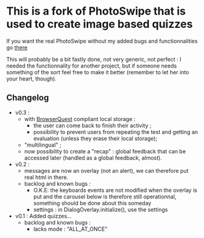 This is a fork of PhotoSwipe that is used to create image based quizzes
=======================================================================

If you want the real PhotoSwipe without my added bugs and functionnalities go [there](https://github.com/codecomputerlove/PhotoSwipe)

This will probably be a bit fastly done, not very generic, not perfect : I needed the functionnality for another project, but if someone needs something of the sort feel free to make it better (remember to let her into your heart, though).

Changelog
---------
* v0.3 :
	* with [BrowserQuest](https://github.com/lzbk/BrowserQuest) compliant local storage :
		* the user can come back to finish their activity ;
		* possibility to prevent users from repeating the test and getting an evaluation (unless they erase their local storage);
	* "multilingual" ;
	* now possibility to create a "recap" : global feedback that can be accessed later (handled as a global feedback, almost).
* v0.2 : 
	* messages are now an overlay (not an alert), we can therefore put real html in there.
	* backlog and known bugs :
		* O.K.E: the keyboards events are not modified when the overlay is put and the carousel below is therefore still operationnal, something should be done about this someday
		* settings : in DialogOverlay.initialize(), use the settings
* v0.1 : Added quizzes…
	* backlog and known bugs :
		* lacks mode : "ALL_AT_ONCE"

